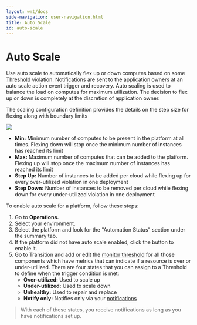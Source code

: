 ```yaml
---
layout: wmt/docs
side-navigation: user-navigation.html
title: Auto Scale
id: auto-scale
---
```


# Auto Scale

Use auto scale to automatically flex up or down computes based on some <a href="/user/operation/monitors.html">Threshold</a> violation. Notifications are sent to the application owners at an auto scale action event trigger and recovery. Auto scaling is used to balance the load on computes for maximum utilization. The decision to flex up or down is completely at the discretion of application owner.

The scaling configuration definition provides the details on the step size for flexing along with boundary limits

<img src="/assets/docs/local/images/auto-scale.png" class="img-responsive" />


* **Min:** Minimum number of computes to be present in the platform at all times. Flexing down will stop once the minimum number of instances has reached its limit
* **Max:** Maximum number of computes that can be added to the platform. Flexing up will stop once the maximum number of instances has reached its limit
* **Step Up:** Number of instances to be added per cloud while flexing up for every over-utilized violation in one deployment
* **Step Down:** Number of instances to be removed per cloud while flexing down for every under-utilized violation in one deployment

To enable auto scale for a platform, follow these steps:

1. Go to **Operations.**
2. Select your environment.
3. Select the platform and look for the "Automation Status" section under the summary tab.
4. If the platform did not have auto scale enabled, click the button to enable it.
5. Go to Transition and add or edit the <a href="/user/operation/monitors.html">monitor threshold</a> for all those components which have metrics that can indicate if a resource is over or under-utilized. There are four states that you can assign to a Threshold to define when the trigger condition is met:
    * **Over-utilized:** Used to scale up
    * **Under-utilized:** Used to scale down
    * **Unhealthy:** Used to repair and replace
    * **Notify only:** Notifies only via your <a href="/user/account/notifications.html">notifications</a>

>With each of these states, you receive notifications as long as you have notifications set up.
